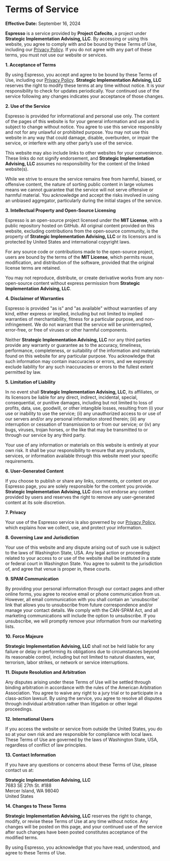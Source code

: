 # Terms of Service

**Effective Date:** September 16, 2024

**Espresso** is a service provided by **Project Cafecito**, a project under **Strategic Implementation Advising, LLC**. By accessing or using this website, you agree to comply with and be bound by these Terms of Use, including our [Privacy Policy](#). If you do not agree with any part of these terms, you must not use our website or services.

**1. Acceptance of Terms**

By using Espresso, you accept and agree to be bound by these Terms of Use, including our [Privacy Policy](#). **Strategic Implementation Advising, LLC** reserves the right to modify these terms at any time without notice. It is your responsibility to check for updates periodically. Your continued use of the service following any changes indicates your acceptance of those changes.

**2. Use of the Service**

Espresso is provided for informational and personal use only. The content of the pages of this website is for your general information and use and is subject to change without notice. You agree to use this service responsibly and not for any unlawful or prohibited purpose. You may not use this website in any way that could damage, disable, overburden, or impair the service, or interfere with any other party’s use of the service.

This website may also include links to other websites for your convenience. These links do not signify endorsement, and **Strategic Implementation Advising, LLC** assumes no responsibility for the content of the linked website(s).

While we strive to ensure the service remains free from harmful, biased, or offensive content, the nature of sorting public content in large volumes means we cannot guarantee that the service will not serve offensive or harmful material. You acknowledge and accept the risks involved in using an unbiased aggregator, particularly during the initial stages of the service.

**3. Intellectual Property and Open-Source Licensing**

Espresso is an open-source project licensed under the **MIT License**, with a public repository hosted on GitHub. All original content provided on this website, excluding contributions from the open-source community, is the property of **Strategic Implementation Advising, LLC** or its licensors and is protected by United States and international copyright laws.

For any source code or contributions made to the open-source project, users are bound by the terms of the **MIT License**, which permits reuse, modification, and distribution of the software, provided that the original license terms are retained.

You may not reproduce, distribute, or create derivative works from any non-open-source content without express permission from **Strategic Implementation Advising, LLC**.

**4. Disclaimer of Warranties**

Espresso is provided "as is" and "as available" without warranties of any kind, either express or implied, including but not limited to implied warranties of merchantability, fitness for a particular purpose, and non-infringement. We do not warrant that the service will be uninterrupted, error-free, or free of viruses or other harmful components.

Neither **Strategic Implementation Advising, LLC** nor any third parties provide any warranty or guarantee as to the accuracy, timeliness, performance, completeness, or suitability of the information and materials found on this website for any particular purpose. You acknowledge that such information may contain inaccuracies or errors, and we expressly exclude liability for any such inaccuracies or errors to the fullest extent permitted by law.

**5. Limitation of Liability**

In no event shall **Strategic Implementation Advising, LLC**, its affiliates, or its licensors be liable for any direct, indirect, incidental, special, consequential, or punitive damages, including but not limited to loss of profits, data, use, goodwill, or other intangible losses, resulting from (i) your use or inability to use the service; (ii) any unauthorized access to or use of our servers and/or any personal information stored therein; (iii) any interruption or cessation of transmission to or from our service; or (iv) any bugs, viruses, trojan horses, or the like that may be transmitted to or through our service by any third party.

Your use of any information or materials on this website is entirely at your own risk. It shall be your responsibility to ensure that any products, services, or information available through this website meet your specific requirements.

**6. User-Generated Content**

If you choose to publish or share any links, comments, or content on your Espresso page, you are solely responsible for the content you provide. **Strategic Implementation Advising, LLC** does not endorse any content provided by users and reserves the right to remove any user-generated content at its sole discretion.

**7. Privacy**

Your use of the Espresso service is also governed by our [Privacy Policy](#), which explains how we collect, use, and protect your information.

**8. Governing Law and Jurisdiction**

Your use of this website and any dispute arising out of such use is subject to the laws of Washington State, USA. Any legal action or proceeding related to your access to or use of the website shall be instituted in a state or federal court in Washington State. You agree to submit to the jurisdiction of, and agree that venue is proper in, these courts.

**9. SPAM Communication**

By providing your personal information through our contact pages and other online forms, you agree to receive email or phone communication from us. However, all email communication with you shall contain an 'unsubscribe' link that allows you to unsubscribe from future correspondence and/or manage your contact details. We comply with the CAN-SPAM Act, and all marketing communications will include the option to unsubscribe. If you unsubscribe, we will promptly remove your information from our marketing lists.

**10. Force Majeure**

**Strategic Implementation Advising, LLC** shall not be held liable for any failure or delay in performing its obligations due to circumstances beyond its reasonable control, including but not limited to natural disasters, war, terrorism, labor strikes, or network or service interruptions.

**11. Dispute Resolution and Arbitration**

Any disputes arising under these Terms of Use will be settled through binding arbitration in accordance with the rules of the American Arbitration Association. You agree to waive any right to a jury trial or to participate in a class-action lawsuit. By using the service, you agree to resolve all disputes through individual arbitration rather than litigation or other legal proceedings.

**12. International Users**

If you access the website or service from outside the United States, you do so at your own risk and are responsible for compliance with local laws. These Terms of Use are governed by the laws of Washington State, USA, regardless of conflict of law principles.

**13. Contact Information**

If you have any questions or concerns about these Terms of Use, please contact us at:

**Strategic Implementation Advising, LLC**  
7683 SE 27th St. #188  
Mercer Island, WA 98040  
United States

**14. Changes to These Terms**

**Strategic Implementation Advising, LLC** reserves the right to change, modify, or revise these Terms of Use at any time without notice. Any changes will be posted on this page, and your continued use of the service after such changes have been posted constitutes acceptance of the modified terms.

By using Espresso, you acknowledge that you have read, understood, and agree to these Terms of Use.